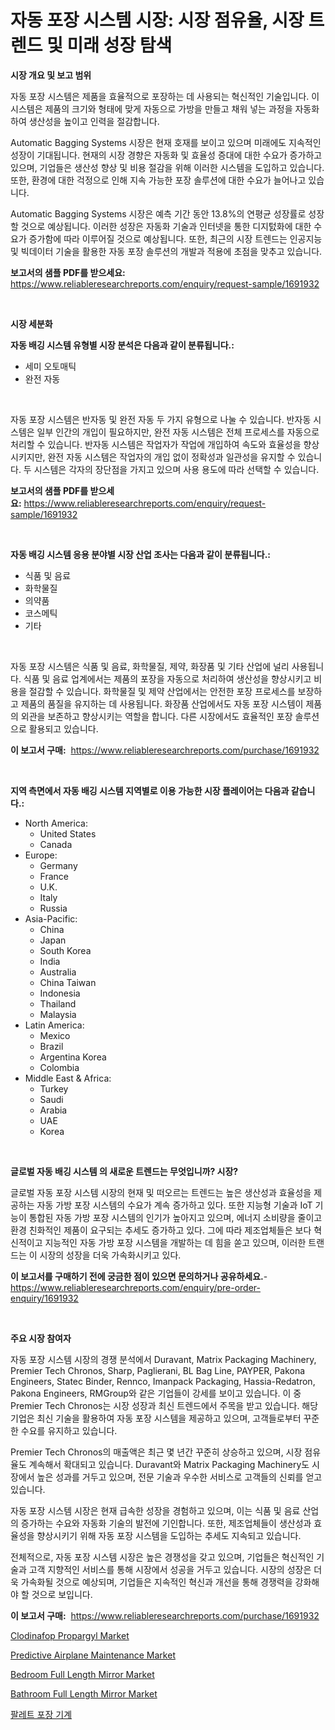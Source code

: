 <p><h1>자동 포장 시스템 시장: 시장 점유율, 시장 트렌드 및 미래 성장 탐색</h1></p><p><strong>시장 개요 및 보고 범위</strong></p>
<p><p>자동 포장 시스템은 제품을 효율적으로 포장하는 데 사용되는 혁신적인 기술입니다. 이 시스템은 제품의 크기와 형태에 맞게 자동으로 가방을 만들고 채워 넣는 과정을 자동화하여 생산성을 높이고 인력을 절감합니다. </p><p>Automatic Bagging Systems 시장은 현재 호재를 보이고 있으며 미래에도 지속적인 성장이 기대됩니다. 현재의 시장 경향은 자동화 및 효율성 증대에 대한 수요가 증가하고 있으며, 기업들은 생산성 향상 및 비용 절감을 위해 이러한 시스템을 도입하고 있습니다. 또한, 환경에 대한 걱정으로 인해 지속 가능한 포장 솔루션에 대한 수요가 늘어나고 있습니다.</p><p>Automatic Bagging Systems 시장은 예측 기간 동안 13.8%의 연평균 성장률로 성장할 것으로 예상됩니다. 이러한 성장은 자동화 기술과 인터넷을 통한 디지턼화에 대한 수요가 증가함에 따라 이루어질 것으로 예상됩니다. 또한, 최근의 시장 트렌드는 인공지능 및 빅데이터 기술을 활용한 자동 포장 솔루션의 개발과 적용에 초점을 맞추고 있습니다.</p></p>
<p><strong>보고서의 샘플 PDF를 받으세요:</strong> <a href="https://www.reliableresearchreports.com/enquiry/request-sample/1691932">https://www.reliableresearchreports.com/enquiry/request-sample/1691932</a></p>
<p>&nbsp;</p>
<p><strong>시장 세분화</strong></p>
<p><strong>자동 배깅 시스템 유형별 시장 분석은 다음과 같이 분류됩니다.:</strong></p>
<p><ul><li>세미 오토매틱</li><li>완전 자동</li></ul></p>
<p>&nbsp;</p>
<p><p>자동 포장 시스템은 반자동 및 완전 자동 두 가지 유형으로 나눌 수 있습니다. 반자동 시스템은 일부 인간의 개입이 필요하지만, 완전 자동 시스템은 전체 프로세스를 자동으로 처리할 수 있습니다. 반자동 시스템은 작업자가 작업에 개입하여 속도와 효율성을 향상시키지만, 완전 자동 시스템은 작업자의 개입 없이 정확성과 일관성을 유지할 수 있습니다. 두 시스템은 각자의 장단점을 가지고 있으며 사용 용도에 따라 선택할 수 있습니다.</p></p>
<p><strong>보고서의 샘플 PDF를 받으세요:</strong>&nbsp;<a href="https://www.reliableresearchreports.com/enquiry/request-sample/1691932">https://www.reliableresearchreports.com/enquiry/request-sample/1691932</a></p>
<p>&nbsp;</p>
<p><strong> 자동 배깅 시스템 응용 분야별 시장 산업 조사는 다음과 같이 분류됩니다.:</strong></p>
<p><ul><li>식품 및 음료</li><li>화학물질</li><li>의약품</li><li>코스메틱</li><li>기타</li></ul></p>
<p>&nbsp;</p>
<p><p>자동 포장 시스템은 식품 및 음료, 화학물질, 제약, 화장품 및 기타 산업에 널리 사용됩니다. 식품 및 음료 업계에서는 제품의 포장을 자동으로 처리하여 생산성을 향상시키고 비용을 절감할 수 있습니다. 화학물질 및 제약 산업에서는 안전한 포장 프로세스를 보장하고 제품의 품질을 유지하는 데 사용됩니다. 화장품 산업에서도 자동 포장 시스템이 제품의 외관을 보존하고 향상시키는 역할을 합니다. 다른 시장에서도 효율적인 포장 솔루션으로 활용되고 있습니다.</p></p>
<p><strong>이 보고서 구매:</strong>&nbsp; <a href="https://www.reliableresearchreports.com/purchase/1691932">https://www.reliableresearchreports.com/purchase/1691932</a></p>
<p>&nbsp;</p>
<p><strong>지역 측면에서 자동 배깅 시스템 지역별로 이용 가능한 시장 플레이어는 다음과 같습니다.:</strong></p>
<p><ul>
    <li>
        North America:
        <ul>
            <li>United States</li>
            <li>Canada</li>
        </ul>
    </li>
    <li>
        Europe:
        <ul>
            <li>Germany</li>
            <li>France</li>
            <li>U.K.</li>
            <li>Italy</li>
            <li>Russia</li>
        </ul>
    </li>
    <li>
        Asia-Pacific:
        <ul>
            <li>China</li>
            <li>Japan</li>
            <li>South Korea</li>
            <li>India</li>
            <li>Australia</li>
            <li>China Taiwan</li>
            <li>Indonesia</li>
            <li>Thailand</li>
            <li>Malaysia</li>
        </ul>
    </li>
    <li>
        Latin America:
        <ul>
            <li>Mexico</li>
            <li>Brazil</li>
            <li>Argentina Korea</li>
            <li>Colombia</li>
        </ul>
    </li>
    <li>
        Middle East & Africa:
        <ul>
            <li>Turkey</li>
            <li>Saudi</li>
            <li>Arabia</li>
            <li>UAE</li>
            <li>Korea</li>
        </ul>
    </li>
    </ul></p>
<p>&nbsp;</p>
<p><strong>글로벌 자동 배깅 시스템 의 새로운 트렌드는 무엇입니까? 시장?</strong></p>
<p><p>글로벌 자동 포장 시스템 시장의 현재 및 떠오르는 트렌드는 높은 생산성과 효율성을 제공하는 자동 가방 포장 시스템의 수요가 계속 증가하고 있다. 또한 지능형 기술과 IoT 기능이 통합된 자동 가방 포장 시스템의 인기가 높아지고 있으며, 에너지 소비량을 줄이고 환경 친화적인 제품이 요구되는 추세도 증가하고 있다. 그에 따라 제조업체들은 보다 혁신적이고 지능적인 자동 가방 포장 시스템을 개발하는 데 힘을 쏟고 있으며, 이러한 트랜드는 이 시장의 성장을 더욱 가속화시키고 있다.</p></p>
<p><strong>이 보고서를 구매하기 전에 궁금한 점이 있으면 문의하거나 공유하세요.</strong>- <a href="https://www.reliableresearchreports.com/enquiry/pre-order-enquiry/1691932">https://www.reliableresearchreports.com/enquiry/pre-order-enquiry/1691932</a></p>
<p>&nbsp;</p>
<p><strong>주요 시장 참여자</strong></p>
<p><p>자동 포장 시스템 시장의 경쟁 분석에서 Duravant, Matrix Packaging Machinery, Premier Tech Chronos, Sharp, Paglierani, BL Bag Line, PAYPER, Pakona Engineers, Statec Binder, Rennco, Imanpack Packaging, Hassia-Redatron, Pakona Engineers, RMGroup와 같은 기업들이 강세를 보이고 있습니다. 이 중 Premier Tech Chronos는 시장 성장과 최신 트렌드에서 주목을 받고 있습니다. 해당 기업은 최신 기술을 활용하여 자동 포장 시스템을 제공하고 있으며, 고객들로부터 꾸준한 수요를 유지하고 있습니다.</p><p>Premier Tech Chronos의 매출액은 최근 몇 년간 꾸준히 상승하고 있으며, 시장 점유율도 계속해서 확대되고 있습니다. Duravant와 Matrix Packaging Machinery도 시장에서 높은 성과를 거두고 있으며, 전문 기술과 우수한 서비스로 고객들의 신뢰를 얻고 있습니다.</p><p>자동 포장 시스템 시장은 현재 급속한 성장을 경험하고 있으며, 이는 식품 및 음료 산업의 증가하는 수요와 자동화 기술의 발전에 기인합니다. 또한, 제조업체들이 생산성과 효율성을 향상시키기 위해 자동 포장 시스템을 도입하는 추세도 지속되고 있습니다.</p><p>전체적으로, 자동 포장 시스템 시장은 높은 경쟁성을 갖고 있으며, 기업들은 혁신적인 기술과 고객 지향적인 서비스를 통해 시장에서 성공을 거두고 있습니다. 시장의 성장은 더욱 가속화될 것으로 예상되며, 기업들은 지속적인 혁신과 개선을 통해 경쟁력을 강화해야 할 것으로 보입니다.</p></p>
<p><strong>이 보고서 구매:</strong>&nbsp;&nbsp;<a href="https://www.reliableresearchreports.com/purchase/1691932">https://www.reliableresearchreports.com/purchase/1691932</a></p>
<p><p><a href="https://mire-aunt-385.notion.site/Clodinafop-Propargyl-Market-A-Comprehensive-Report-of-its-Market-Share-Growth-Trends-2024-2031-cd0ca9d892114ebb92d4fac436644bba">Clodinafop Propargyl Market</a></p><p><a href="https://issuu.com/reportprime-2/docs/predictive-airplane-maintenance-market-size-2030.p">Predictive Airplane Maintenance Market</a></p><p><a href="https://github.com/mahnoor2003/Market-Research-Report-List-3/blob/main/bedroom-full-length-mirror-market.md">Bedroom Full Length Mirror Market</a></p><p><a href="https://github.com/BryceTownsendr/Market-Research-Report-List-4/blob/main/bathroom-full-length-mirror-market.md">Bathroom Full Length Mirror Market</a></p><p><a href="https://github.com/vskv4779xr1/Market-Research-Report-List-1/blob/main/24627112767.md">팔레트 포장 기계</a></p></p>
